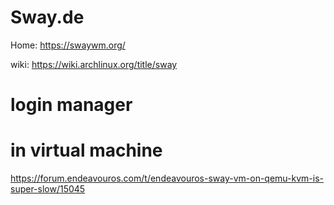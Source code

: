 # Sway.de
Home: https://swaywm.org/

wiki: https://wiki.archlinux.org/title/sway

# login manager

# in virtual machine
https://forum.endeavouros.com/t/endeavouros-sway-vm-on-qemu-kvm-is-super-slow/15045

